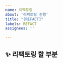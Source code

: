```yaml
---
name: 리팩토링
about: '리팩토링 진행'
title: "[REFACT]"
labels: REFACT
assignees: ''

---
```


## ✨ 리팩토링 할 부분

<br>
